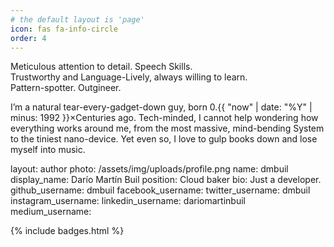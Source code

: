 ```yaml
---
# the default layout is 'page'
icon: fas fa-info-circle
order: 4
---
```


Meticulous attention to detail. Speech Skills.<br/>
Trustworthy and Language-Lively, always willing to learn.<br/>
Pattern-spotter. Outgineer.

I’m a natural tear-every-gadget-down guy, born 0.{{ "now" | date: "%Y" | minus: 1992 }}×Centuries ago. Tech-minded, I cannot help wondering how everything works around me, from the most massive, mind-bending System to the tiniest nano-device. Yet even so, I love to gulp books down and lose myself into music.

layout: author
photo: /assets/img/uploads/profile.png
name: dmbuil
display_name: Darío Martín Buil
position: Cloud baker
bio: Just a developer.
github_username: dmbuil
facebook_username: 
twitter_username: dmbuil
instagram_username: 
linkedin_username: dariomartinbuil
medium_username: 

{% include badges.html %}